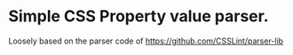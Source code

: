 # Simple CSS Property value parser.

Loosely based on the parser code of https://github.com/CSSLint/parser-lib
